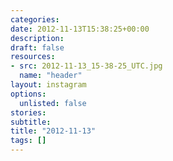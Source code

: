 ```yaml
---
categories:
date: 2012-11-13T15:38:25+00:00
description:
draft: false
resources:
- src: 2012-11-13_15-38-25_UTC.jpg
  name: "header"
layout: instagram
options:
  unlisted: false
stories:
subtitle:
title: "2012-11-13"
tags: []
---
```


 
